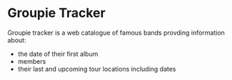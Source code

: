 # Groupie Tracker

Groupie tracker is a web catalogue of famous bands provding information about:
- the date of their first album
- members
- their last and upcoming tour locations including dates